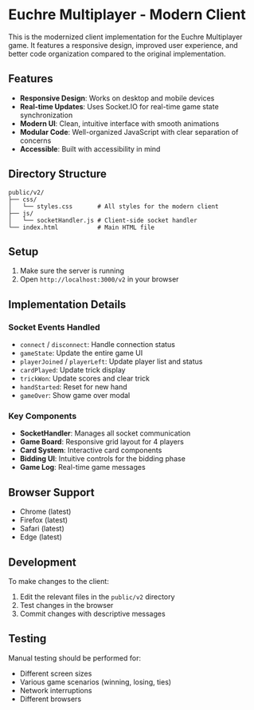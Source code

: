 # Euchre Multiplayer - Modern Client

This is the modernized client implementation for the Euchre Multiplayer game. It features a responsive design, improved user experience, and better code organization compared to the original implementation.

## Features

- **Responsive Design**: Works on desktop and mobile devices
- **Real-time Updates**: Uses Socket.IO for real-time game state synchronization
- **Modern UI**: Clean, intuitive interface with smooth animations
- **Modular Code**: Well-organized JavaScript with clear separation of concerns
- **Accessible**: Built with accessibility in mind

## Directory Structure

```
public/v2/
├── css/
│   └── styles.css       # All styles for the modern client
├── js/
│   └── socketHandler.js # Client-side socket handler
└── index.html           # Main HTML file
```

## Setup

1. Make sure the server is running
2. Open `http://localhost:3000/v2` in your browser

## Implementation Details

### Socket Events Handled

- `connect` / `disconnect`: Handle connection status
- `gameState`: Update the entire game UI
- `playerJoined` / `playerLeft`: Update player list and status
- `cardPlayed`: Update trick display
- `trickWon`: Update scores and clear trick
- `handStarted`: Reset for new hand
- `gameOver`: Show game over modal

### Key Components

- **SocketHandler**: Manages all socket communication
- **Game Board**: Responsive grid layout for 4 players
- **Card System**: Interactive card components
- **Bidding UI**: Intuitive controls for the bidding phase
- **Game Log**: Real-time game messages

## Browser Support

- Chrome (latest)
- Firefox (latest)
- Safari (latest)
- Edge (latest)

## Development

To make changes to the client:

1. Edit the relevant files in the `public/v2` directory
2. Test changes in the browser
3. Commit changes with descriptive messages

## Testing

Manual testing should be performed for:
- Different screen sizes
- Various game scenarios (winning, losing, ties)
- Network interruptions
- Different browsers

